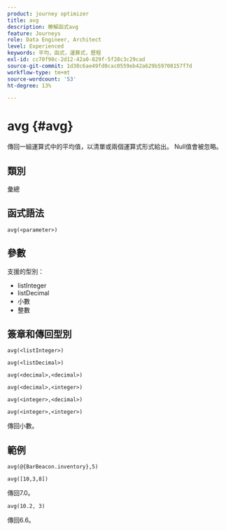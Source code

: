 ```yaml
---
product: journey optimizer
title: avg
description: 瞭解函式avg
feature: Journeys
role: Data Engineer, Architect
level: Experienced
keywords: 平均，函式，運算式，歷程
exl-id: cc70f90c-2d12-42a0-829f-5f28c3c29cad
source-git-commit: 1d30c6ae49fd0cac0559eb42a629b59708157f7d
workflow-type: tm+mt
source-wordcount: '53'
ht-degree: 13%

---
```


# avg {#avg}

傳回一組運算式中的平均值，以清單或兩個運算式形式給出。 Null值會被忽略。


## 類別

彙總

## 函式語法

`avg(<parameter>)`

## 參數

支援的型別：

* listInteger
* listDecimal
* 小數
* 整數

## 簽章和傳回型別

`avg(<listInteger>)`

`avg(<listDecimal>)`

`avg(<decimal>,<decimal>)`

`avg(<decimal>,<integer>)`

`avg(<integer>,<decimal>)`

`avg(<integer>,<integer>)`

傳回小數。

## 範例

`avg(@{BarBeacon.inventory},5)`

`avg([10,3,8])`

傳回7.0。

`avg(10.2, 3)`

傳回6.6。
